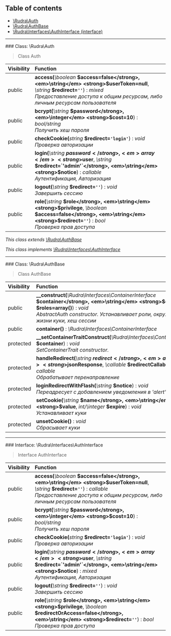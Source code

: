 ## Table of contents

- [\Rudra\Auth](#class-rudraauth)
- [\Rudra\AuthBase](#class-rudraauthbase)
- [\Rudra\Interfaces\AuthInterface (interface)](#interface-rudrainterfacesauthinterface)

<hr /><a id="class-rudraauth"></a>
### Class: \Rudra\Auth

> Class Auth

| Visibility | Function |
|:-----------|:---------|
| public | <strong>access(</strong><em>\boolean</em> <strong>$access=false</strong>, <em>\string</em> <strong>$userToken=null</strong>, <em>\string</em> <strong>$redirect=`''`</strong>)</strong> : <em>mixed</em><br /><em>Предоставление доступа к общим ресурсам, либо личным ресурсам пользователя</em> |
| public | <strong>bcrypt(</strong><em>\string</em> <strong>$password</strong>, <em>\integer</em> <strong>$cost=10</strong>)</strong> : <em>bool/string</em><br /><em>Получить хеш пароля</em> |
| public | <strong>checkCookie(</strong><em>string</em> <strong>$redirect=`'login'`</strong>)</strong> : <em>void</em><br /><em>Проверка авторизации</em> |
| public | <strong>login(</strong><em>\string</em> <strong>$password</strong>, <em>array</em> <strong>$user</strong>, <em>\string</em> <strong>$redirect=`'admin'`</strong>, <em>\string</em> <strong>$notice</strong>)</strong> : <em>callable</em><br /><em>Аутентификация, Авторизация</em> |
| public | <strong>logout(</strong><em>\string</em> <strong>$redirect=`''`</strong>)</strong> : <em>void</em><br /><em>Завершить сессию</em> |
| public | <strong>role(</strong><em>\string</em> <strong>$role</strong>, <em>\string</em> <strong>$privilege</strong>, <em>\boolean</em> <strong>$access=false</strong>, <em>\string</em> <strong>$redirect=`''`</strong>)</strong> : <em>bool</em><br /><em>Проверка прав доступа</em> |

*This class extends [\Rudra\AuthBase](#class-rudraauthbase)*

*This class implements [\Rudra\Interfaces\AuthInterface](#interface-rudrainterfacesauthinterface)*

<hr /><a id="class-rudraauthbase"></a>
### Class: \Rudra\AuthBase

> Class AuthBase

| Visibility | Function |
|:-----------|:---------|
| public | <strong>__construct(</strong><em>\Rudra\Interfaces\ContainerInterface</em> <strong>$container</strong>, <em>\string</em> <strong>$env</strong>, <em>array</em> <strong>$roles=array()</strong>)</strong> : <em>void</em><br /><em>AbstractAuth constructor. Устанавливает роли, окружение, время жизни куки, хеш сессии</em> |
| public | <strong>container()</strong> : <em>\Rudra\Interfaces\ContainerInterface</em> |
| protected | <strong>__setContainerTraitConstruct(</strong><em>\Rudra\Interfaces\ContainerInterface</em> <strong>$container</strong>)</strong> : <em>void</em><br /><em>SetContainerTrait constructor.</em> |
| protected | <strong>handleRedirect(</strong><em>\string</em> <strong>$redirect</strong>, <em>array</em> <strong>$jsonResponse</strong>, <em>\callable</em> <strong>$redirectCallable=null</strong>)</strong> : <em>callable</em><br /><em>Обрабатывает перенаправление</em> |
| protected | <strong>loginRedirectWithFlash(</strong><em>\string</em> <strong>$notice</strong>)</strong> : <em>void</em><br /><em>Переадресует с добавлением уведомления в 'alert'</em> |
| protected | <strong>setCookie(</strong><em>\string</em> <strong>$name</strong>, <em>\string</em> <strong>$value</strong>, <em>int/\integer</em> <strong>$expire</strong>)</strong> : <em>void</em><br /><em>Устанавливает куки</em> |
| protected | <strong>unsetCookie()</strong> : <em>void</em><br /><em>Сбрасывает куки</em> |

<hr /><a id="interface-rudrainterfacesauthinterface"></a>
### Interface: \Rudra\Interfaces\AuthInterface

> Interface AuthInterface

| Visibility | Function |
|:-----------|:---------|
| public | <strong>access(</strong><em>\boolean</em> <strong>$access=false</strong>, <em>\string</em> <strong>$userToken=null</strong>, <em>\string</em> <strong>$redirect=`''`</strong>)</strong> : <em>callable</em><br /><em>Предоставление доступа к общим ресурсам, либо личным ресурсам пользователя</em> |
| public | <strong>bcrypt(</strong><em>\string</em> <strong>$password</strong>, <em>\integer</em> <strong>$cost=10</strong>)</strong> : <em>bool/string</em><br /><em>Получить хеш пароля</em> |
| public | <strong>checkCookie(</strong><em>string</em> <strong>$redirect=`'login'`</strong>)</strong> : <em>void</em><br /><em>Проверка авторизации</em> |
| public | <strong>login(</strong><em>\string</em> <strong>$password</strong>, <em>array</em> <strong>$user</strong>, <em>\string</em> <strong>$redirect=`'admin'`</strong>, <em>\string</em> <strong>$notice</strong>)</strong> : <em>mixed</em><br /><em>Аутентификация, Авторизация</em> |
| public | <strong>logout(</strong><em>\string</em> <strong>$redirect=`''`</strong>)</strong> : <em>void</em><br /><em>Завершить сессию</em> |
| public | <strong>role(</strong><em>\string</em> <strong>$role</strong>, <em>\string</em> <strong>$privilege</strong>, <em>\boolean</em> <strong>$redirectOrAccess=false</strong>, <em>\string</em> <strong>$redirect=`''`</strong>)</strong> : <em>bool</em><br /><em>Проверка прав доступа</em> |

